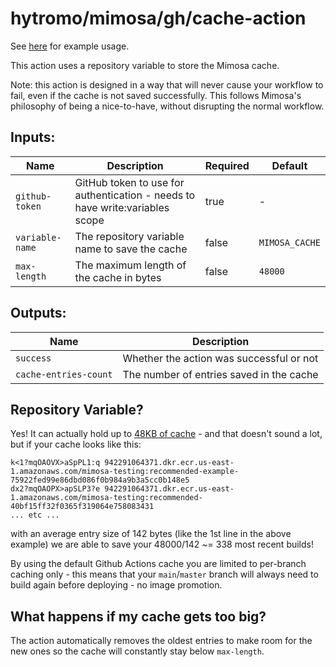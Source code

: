# hytromo/mimosa/gh/cache-action

See [here](../../docs/gh-actions/README.md) for example usage.

This action uses a repository variable to store the Mimosa cache.

Note: this action is designed in a way that will never cause your workflow to
fail, even if the cache is not saved successfully. This follows Mimosa's
philosophy of being a nice-to-have, without disrupting the normal workflow.

## Inputs:

| Name            | Description                                                                  | Required | Default        |
| --------------- | ---------------------------------------------------------------------------- | -------- | -------------- |
| `github-token`  | GitHub token to use for authentication - needs to have write:variables scope | true     | -              |
| `variable-name` | The repository variable name to save the cache                               | false    | `MIMOSA_CACHE` |
| `max-length`    | The maximum length of the cache in bytes                                     | false    | `48000`        |

## Outputs:

| Name                  | Description                              |
| --------------------- | ---------------------------------------- |
| `success`             | Whether the action was successful or not |
| `cache-entries-count` | The number of entries saved in the cache |


## Repository Variable?

Yes! It can actually hold up to [48KB of cache](https://docs.github.com/en/actions/reference/workflows-and-actions/variables#limits-for-configuration-variables) - and that doesn't sound a lot, but if your cache looks like this:

```
k<1?mqOAOVX>aSpPL1:q 942291064371.dkr.ecr.us-east-1.amazonaws.com/mimosa-testing:recommended-example-75922fed99e86dbd086f0b984a9b3a5cc0b148e5
dx2?mqOAOPX>apSLP3?e 942291064371.dkr.ecr.us-east-1.amazonaws.com/mimosa-testing:recommended-40bf15ff32f0365f319064e758083431
... etc ...
```

with an average entry size of 142 bytes (like the 1st line in the above example) we are able to save your 48000/142 ~= 338 most recent builds!

By using the default Github Actions cache you are limited to per-branch caching only - this means that your `main`/`master` branch will always need to build again before deploying - no image promotion.

## What happens if my cache gets too big?

The action automatically removes the oldest entries to make room for the new ones so the cache will constantly stay below `max-length`.